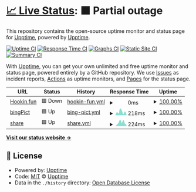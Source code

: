 # [📈 Live Status](https://luckyhookin.github.io/hookin_fun_upptime/): <!--live status--> **🟧 Partial outage**

This repository contains the open-source uptime monitor and status page for [Upptime](https://upptime.js.org), powered by [Upptime](https://github.com/upptime/upptime).

[![Uptime CI](https://github.com/koj-co/upptime/workflows/Uptime%20CI/badge.svg)](https://github.com/koj-co/upptime/actions?query=workflow%3A%22Uptime+CI%22)
[![Response Time CI](https://github.com/koj-co/upptime/workflows/Response%20Time%20CI/badge.svg)](https://github.com/koj-co/upptime/actions?query=workflow%3A%22Response+Time+CI%22)
[![Graphs CI](https://github.com/koj-co/upptime/workflows/Graphs%20CI/badge.svg)](https://github.com/koj-co/upptime/actions?query=workflow%3A%22Graphs+CI%22)
[![Static Site CI](https://github.com/koj-co/upptime/workflows/Static%20Site%20CI/badge.svg)](https://github.com/koj-co/upptime/actions?query=workflow%3A%22Static+Site+CI%22)
[![Summary CI](https://github.com/koj-co/upptime/workflows/Summary%20CI/badge.svg)](https://github.com/koj-co/upptime/actions?query=workflow%3A%22Summary+CI%22)

With [Upptime](https://upptime.js.org), you can get your own unlimited and free uptime monitor and status page, powered entirely by a GitHub repository. We use [Issues](https://github.com/upptime/upptime/issues) as incident reports, [Actions](https://github.com/LuckyHookin/hookin_fun_upptime/actions) as uptime monitors, and [Pages](https://upptime.github.io/upptime) for the status page.

<!--start: status pages-->
<!-- This summary is generated by Upptime (https://github.com/upptime/upptime) -->
<!-- Do not edit this manually, your changes will be overwritten -->
<!-- prettier-ignore -->
| URL | Status | History | Response Time | Uptime |
| --- | ------ | ------- | ------------- | ------ |
| <img alt="" src="https://icons.duckduckgo.com/ip3/hookin.fun.ico" height="13"> [Hookin.fun](https://hookin.fun) | 🟥 Down | [hookin-fun.yml](https://github.com/LuckyHookin/hookin_fun_upptime/commits/HEAD/history/hookin-fun.yml) | <details><summary><img alt="Response time graph" src="./graphs/hookin-fun/response-time-week.png" height="20"> 0ms</summary><br><a href="https://LuckyHookin.github.io/hookin_fun_upptime/history/hookin-fun"><img alt="Response time 142" src="https://img.shields.io/endpoint?url=https%3A%2F%2Fraw.githubusercontent.com%2FLuckyHookin%2Fhookin_fun_upptime%2FHEAD%2Fapi%2Fhookin-fun%2Fresponse-time.json"></a><br><a href="https://LuckyHookin.github.io/hookin_fun_upptime/history/hookin-fun"><img alt="24-hour response time 0" src="https://img.shields.io/endpoint?url=https%3A%2F%2Fraw.githubusercontent.com%2FLuckyHookin%2Fhookin_fun_upptime%2FHEAD%2Fapi%2Fhookin-fun%2Fresponse-time-day.json"></a><br><a href="https://LuckyHookin.github.io/hookin_fun_upptime/history/hookin-fun"><img alt="7-day response time 0" src="https://img.shields.io/endpoint?url=https%3A%2F%2Fraw.githubusercontent.com%2FLuckyHookin%2Fhookin_fun_upptime%2FHEAD%2Fapi%2Fhookin-fun%2Fresponse-time-week.json"></a><br><a href="https://LuckyHookin.github.io/hookin_fun_upptime/history/hookin-fun"><img alt="30-day response time 0" src="https://img.shields.io/endpoint?url=https%3A%2F%2Fraw.githubusercontent.com%2FLuckyHookin%2Fhookin_fun_upptime%2FHEAD%2Fapi%2Fhookin-fun%2Fresponse-time-month.json"></a><br><a href="https://LuckyHookin.github.io/hookin_fun_upptime/history/hookin-fun"><img alt="1-year response time 144" src="https://img.shields.io/endpoint?url=https%3A%2F%2Fraw.githubusercontent.com%2FLuckyHookin%2Fhookin_fun_upptime%2FHEAD%2Fapi%2Fhookin-fun%2Fresponse-time-year.json"></a></details> | <details><summary><a href="https://LuckyHookin.github.io/hookin_fun_upptime/history/hookin-fun">100.00%</a></summary><a href="https://LuckyHookin.github.io/hookin_fun_upptime/history/hookin-fun"><img alt="All-time uptime 99.11%" src="https://img.shields.io/endpoint?url=https%3A%2F%2Fraw.githubusercontent.com%2FLuckyHookin%2Fhookin_fun_upptime%2FHEAD%2Fapi%2Fhookin-fun%2Fuptime.json"></a><br><a href="https://LuckyHookin.github.io/hookin_fun_upptime/history/hookin-fun"><img alt="24-hour uptime 100.00%" src="https://img.shields.io/endpoint?url=https%3A%2F%2Fraw.githubusercontent.com%2FLuckyHookin%2Fhookin_fun_upptime%2FHEAD%2Fapi%2Fhookin-fun%2Fuptime-day.json"></a><br><a href="https://LuckyHookin.github.io/hookin_fun_upptime/history/hookin-fun"><img alt="7-day uptime 100.00%" src="https://img.shields.io/endpoint?url=https%3A%2F%2Fraw.githubusercontent.com%2FLuckyHookin%2Fhookin_fun_upptime%2FHEAD%2Fapi%2Fhookin-fun%2Fuptime-week.json"></a><br><a href="https://LuckyHookin.github.io/hookin_fun_upptime/history/hookin-fun"><img alt="30-day uptime 100.00%" src="https://img.shields.io/endpoint?url=https%3A%2F%2Fraw.githubusercontent.com%2FLuckyHookin%2Fhookin_fun_upptime%2FHEAD%2Fapi%2Fhookin-fun%2Fuptime-month.json"></a><br><a href="https://LuckyHookin.github.io/hookin_fun_upptime/history/hookin-fun"><img alt="1-year uptime 99.52%" src="https://img.shields.io/endpoint?url=https%3A%2F%2Fraw.githubusercontent.com%2FLuckyHookin%2Fhookin_fun_upptime%2FHEAD%2Fapi%2Fhookin-fun%2Fuptime-year.json"></a></details>
| <img alt="" src="https://icons.duckduckgo.com/ip3/bing.hookin.fun.ico" height="13"> [bingPict](https://bing.hookin.fun) | 🟩 Up | [bing-pict.yml](https://github.com/LuckyHookin/hookin_fun_upptime/commits/HEAD/history/bing-pict.yml) | <details><summary><img alt="Response time graph" src="./graphs/bing-pict/response-time-week.png" height="20"> 218ms</summary><br><a href="https://LuckyHookin.github.io/hookin_fun_upptime/history/bing-pict"><img alt="Response time 212" src="https://img.shields.io/endpoint?url=https%3A%2F%2Fraw.githubusercontent.com%2FLuckyHookin%2Fhookin_fun_upptime%2FHEAD%2Fapi%2Fbing-pict%2Fresponse-time.json"></a><br><a href="https://LuckyHookin.github.io/hookin_fun_upptime/history/bing-pict"><img alt="24-hour response time 410" src="https://img.shields.io/endpoint?url=https%3A%2F%2Fraw.githubusercontent.com%2FLuckyHookin%2Fhookin_fun_upptime%2FHEAD%2Fapi%2Fbing-pict%2Fresponse-time-day.json"></a><br><a href="https://LuckyHookin.github.io/hookin_fun_upptime/history/bing-pict"><img alt="7-day response time 218" src="https://img.shields.io/endpoint?url=https%3A%2F%2Fraw.githubusercontent.com%2FLuckyHookin%2Fhookin_fun_upptime%2FHEAD%2Fapi%2Fbing-pict%2Fresponse-time-week.json"></a><br><a href="https://LuckyHookin.github.io/hookin_fun_upptime/history/bing-pict"><img alt="30-day response time 179" src="https://img.shields.io/endpoint?url=https%3A%2F%2Fraw.githubusercontent.com%2FLuckyHookin%2Fhookin_fun_upptime%2FHEAD%2Fapi%2Fbing-pict%2Fresponse-time-month.json"></a><br><a href="https://LuckyHookin.github.io/hookin_fun_upptime/history/bing-pict"><img alt="1-year response time 231" src="https://img.shields.io/endpoint?url=https%3A%2F%2Fraw.githubusercontent.com%2FLuckyHookin%2Fhookin_fun_upptime%2FHEAD%2Fapi%2Fbing-pict%2Fresponse-time-year.json"></a></details> | <details><summary><a href="https://LuckyHookin.github.io/hookin_fun_upptime/history/bing-pict">100.00%</a></summary><a href="https://LuckyHookin.github.io/hookin_fun_upptime/history/bing-pict"><img alt="All-time uptime 99.31%" src="https://img.shields.io/endpoint?url=https%3A%2F%2Fraw.githubusercontent.com%2FLuckyHookin%2Fhookin_fun_upptime%2FHEAD%2Fapi%2Fbing-pict%2Fuptime.json"></a><br><a href="https://LuckyHookin.github.io/hookin_fun_upptime/history/bing-pict"><img alt="24-hour uptime 100.00%" src="https://img.shields.io/endpoint?url=https%3A%2F%2Fraw.githubusercontent.com%2FLuckyHookin%2Fhookin_fun_upptime%2FHEAD%2Fapi%2Fbing-pict%2Fuptime-day.json"></a><br><a href="https://LuckyHookin.github.io/hookin_fun_upptime/history/bing-pict"><img alt="7-day uptime 100.00%" src="https://img.shields.io/endpoint?url=https%3A%2F%2Fraw.githubusercontent.com%2FLuckyHookin%2Fhookin_fun_upptime%2FHEAD%2Fapi%2Fbing-pict%2Fuptime-week.json"></a><br><a href="https://LuckyHookin.github.io/hookin_fun_upptime/history/bing-pict"><img alt="30-day uptime 100.00%" src="https://img.shields.io/endpoint?url=https%3A%2F%2Fraw.githubusercontent.com%2FLuckyHookin%2Fhookin_fun_upptime%2FHEAD%2Fapi%2Fbing-pict%2Fuptime-month.json"></a><br><a href="https://LuckyHookin.github.io/hookin_fun_upptime/history/bing-pict"><img alt="1-year uptime 100.00%" src="https://img.shields.io/endpoint?url=https%3A%2F%2Fraw.githubusercontent.com%2FLuckyHookin%2Fhookin_fun_upptime%2FHEAD%2Fapi%2Fbing-pict%2Fuptime-year.json"></a></details>
| <img alt="" src="https://icons.duckduckgo.com/ip3/share.hookin.fun.ico" height="13"> [share](https://share.hookin.fun) | 🟩 Up | [share.yml](https://github.com/LuckyHookin/hookin_fun_upptime/commits/HEAD/history/share.yml) | <details><summary><img alt="Response time graph" src="./graphs/share/response-time-week.png" height="20"> 224ms</summary><br><a href="https://LuckyHookin.github.io/hookin_fun_upptime/history/share"><img alt="Response time 158" src="https://img.shields.io/endpoint?url=https%3A%2F%2Fraw.githubusercontent.com%2FLuckyHookin%2Fhookin_fun_upptime%2FHEAD%2Fapi%2Fshare%2Fresponse-time.json"></a><br><a href="https://LuckyHookin.github.io/hookin_fun_upptime/history/share"><img alt="24-hour response time 310" src="https://img.shields.io/endpoint?url=https%3A%2F%2Fraw.githubusercontent.com%2FLuckyHookin%2Fhookin_fun_upptime%2FHEAD%2Fapi%2Fshare%2Fresponse-time-day.json"></a><br><a href="https://LuckyHookin.github.io/hookin_fun_upptime/history/share"><img alt="7-day response time 224" src="https://img.shields.io/endpoint?url=https%3A%2F%2Fraw.githubusercontent.com%2FLuckyHookin%2Fhookin_fun_upptime%2FHEAD%2Fapi%2Fshare%2Fresponse-time-week.json"></a><br><a href="https://LuckyHookin.github.io/hookin_fun_upptime/history/share"><img alt="30-day response time 160" src="https://img.shields.io/endpoint?url=https%3A%2F%2Fraw.githubusercontent.com%2FLuckyHookin%2Fhookin_fun_upptime%2FHEAD%2Fapi%2Fshare%2Fresponse-time-month.json"></a><br><a href="https://LuckyHookin.github.io/hookin_fun_upptime/history/share"><img alt="1-year response time 166" src="https://img.shields.io/endpoint?url=https%3A%2F%2Fraw.githubusercontent.com%2FLuckyHookin%2Fhookin_fun_upptime%2FHEAD%2Fapi%2Fshare%2Fresponse-time-year.json"></a></details> | <details><summary><a href="https://LuckyHookin.github.io/hookin_fun_upptime/history/share">100.00%</a></summary><a href="https://LuckyHookin.github.io/hookin_fun_upptime/history/share"><img alt="All-time uptime 99.99%" src="https://img.shields.io/endpoint?url=https%3A%2F%2Fraw.githubusercontent.com%2FLuckyHookin%2Fhookin_fun_upptime%2FHEAD%2Fapi%2Fshare%2Fuptime.json"></a><br><a href="https://LuckyHookin.github.io/hookin_fun_upptime/history/share"><img alt="24-hour uptime 100.00%" src="https://img.shields.io/endpoint?url=https%3A%2F%2Fraw.githubusercontent.com%2FLuckyHookin%2Fhookin_fun_upptime%2FHEAD%2Fapi%2Fshare%2Fuptime-day.json"></a><br><a href="https://LuckyHookin.github.io/hookin_fun_upptime/history/share"><img alt="7-day uptime 100.00%" src="https://img.shields.io/endpoint?url=https%3A%2F%2Fraw.githubusercontent.com%2FLuckyHookin%2Fhookin_fun_upptime%2FHEAD%2Fapi%2Fshare%2Fuptime-week.json"></a><br><a href="https://LuckyHookin.github.io/hookin_fun_upptime/history/share"><img alt="30-day uptime 100.00%" src="https://img.shields.io/endpoint?url=https%3A%2F%2Fraw.githubusercontent.com%2FLuckyHookin%2Fhookin_fun_upptime%2FHEAD%2Fapi%2Fshare%2Fuptime-month.json"></a><br><a href="https://LuckyHookin.github.io/hookin_fun_upptime/history/share"><img alt="1-year uptime 100.00%" src="https://img.shields.io/endpoint?url=https%3A%2F%2Fraw.githubusercontent.com%2FLuckyHookin%2Fhookin_fun_upptime%2FHEAD%2Fapi%2Fshare%2Fuptime-year.json"></a></details>

<!--end: status pages-->

[**Visit our status website →**](https://upptime.github.io/upptime)

## 📄 License

- Powered by: [Upptime](https://github.com/upptime/upptime)
- Code: [MIT](./LICENSE) © [Upptime](https://upptime.js.org)
- Data in the `./history` directory: [Open Database License](https://opendatacommons.org/licenses/odbl/1-0/)
